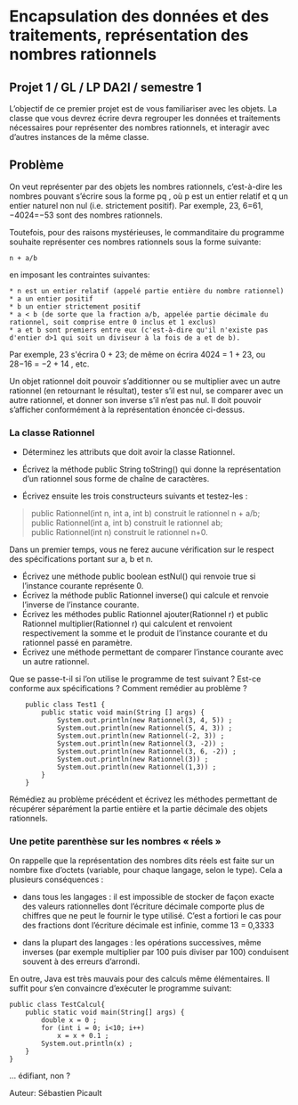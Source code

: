 
# Encapsulation des données et des traitements, représentation des nombres rationnels
  
## Projet 1 / GL / LP DA2I / semestre 1  
  
L’objectif de ce premier projet est de vous familiariser avec les objets. La classe que vous devrez écrire devra regrouper les données et traitements nécessaires pour représenter des nombres rationnels, et interagir avec d’autres instances de la même classe.  

## Problème
  
On veut représenter par des objets les nombres rationnels, c’est-à-dire les nombres pouvant s’écrire sous la forme pq
, où p est un entier relatif et q un entier naturel non nul (i.e. strictement positif). Par exemple, 23, 6=61, −4024=−53
sont des nombres rationnels.  
  
Toutefois, pour des raisons mystérieuses, le commanditaire du programme souhaite représenter ces nombres rationnels sous la forme suivante:  
  
    n + a/b
  
en imposant les contraintes suivantes:  
  
    * n est un entier relatif (appelé partie entière du nombre rationnel)  
    * a un entier positif  
    * b un entier strictement positif  
    * a < b (de sorte que la fraction a/b, appelée partie décimale du rationnel, soit comprise entre 0 inclus et 1 exclus)  
    * a et b sont premiers entre eux (c'est-à-dire qu'il n'existe pas d'entier d>1 qui soit un diviseur à la fois de a et de b).  
  
Par exemple, 23 s'écrira 0 + 23; de même on écrira 4024 = 1 + 23, ou 28−16 = −2 + 14 , etc.  
  
Un objet rationnel doit pouvoir s’additionner ou se multiplier avec un autre rationnel (en retournant le résultat), tester s’il est nul, se comparer avec un autre rationnel, et donner son inverse s’il n’est pas nul. Il doit pouvoir s’afficher conformément à la représentation énoncée ci-dessus.  

### La classe Rationnel
  
* Déterminez les attributs que doit avoir la classe Rationnel.
  
* Écrivez la méthode public String toString() qui donne la représentation d’un rationnel sous forme de chaîne de caractères.  
  
* Écrivez ensuite les trois constructeurs suivants et testez-les :  

> public Rationnel(int n, int a, int b) construit le rationnel n + a/b;  
> public Rationnel(int a, int b) construit le rationnel ab;  
> public Rationnel(int n) construit le rationnel n+0.
  
Dans un premier temps, vous ne ferez aucune vérification sur le respect des spécifications portant sur a, b et n.  
    
* Écrivez une méthode public boolean estNul() qui renvoie true si l’instance courante représente 0.  
* Écrivez la méthode public Rationnel inverse() qui calcule et renvoie l’inverse de l’instance courante.  
* Écrivez les méthodes public Rationnel ajouter(Rationnel r) et public Rationnel multiplier(Rationnel r) qui calculent et renvoient respectivement la somme et le produit de l’instance courante et du rationnel passé en paramètre.  
* Écrivez une méthode permettant de comparer l’instance courante avec un autre rationnel.  
  
Que se passe-t-il si l’on utilise le programme de test suivant ? Est-ce conforme aux spécifications ? Comment remédier au problème ?  

```
    public class Test1 {
        public static void main(String [] args) {
            System.out.println(new Rationnel(3, 4, 5)) ;
            System.out.println(new Rationnel(5, 4, 3)) ;
            System.out.println(new Rationnel(-2, 3)) ;
            System.out.println(new Rationnel(3, -2)) ;
            System.out.println(new Rationnel(3, 6, -2)) ;
            System.out.println(new Rationnel(3)) ;
            System.out.println(new Rationnel(1,3)) ;
        }
    }
```

Rémédiez au problème précédent et écrivez les méthodes permettant de récupérer séparément la partie entière et la partie décimale des objets rationnels.  
  
### Une petite parenthèse sur les nombres « réels »  
  
On rappelle que la représentation des nombres dits réels est faite sur un nombre fixe d’octets (variable, pour chaque langage, selon le type). Cela a plusieurs conséquences :  
  
* dans tous les langages : il est impossible de stocker de façon exacte des valeurs rationnelles dont l’écriture décimale comporte plus de chiffres que ne peut le fournir le type utilisé. C’est a fortiori le cas pour des fractions dont l’écriture décimale est infinie, comme 13 = 0,3333  

* dans la plupart des langages : les opérations successives, même inverses (par exemple multiplier par 100 puis diviser par 100) conduisent souvent à des erreurs d’arrondi.  
  
En outre, Java est très mauvais pour des calculs même élémentaires. Il suffit pour s’en convaincre d’exécuter le programme suivant:  

```
public class TestCalcul{
    public static void main(String[] args) {
        double x = 0 ;
        for (int i = 0; i<10; i++)
            x = x + 0.1 ;
        System.out.println(x) ;
    }
}
```

… édifiant, non ?  
  
Auteur: Sébastien Picault  


